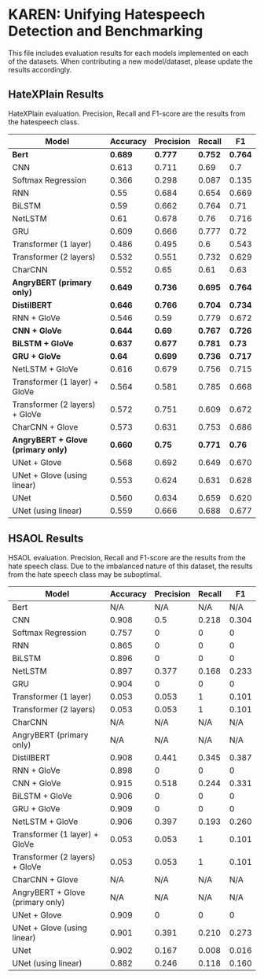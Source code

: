 # KAREN: Unifying Hatespeech Detection and Benchmarking

This file includes evaluation results for each models implemented on each of the datasets. When contributing a new model/dataset, please update the results accordingly.

## HateXPlain Results
HateXPlain evaluation. Precision, Recall and F1-score are the results from the hatespeech class.

| Model	| Accuracy	| Precision	| Recall | F1|
| ------| ----------| ----------| -------| --|
| **Bert**| **0.689**| 	**0.777**	| **0.752**| 	**0.764**|
| CNN	| 0.613	| 0.711	| 0.69	| 0.7|
| Softmax Regression	| 0.366	| 0.298	| 0.087	| 0.135|
| RNN	| 0.55	| 0.684| 	0.654| 	0.669|
| BiLSTM| 	0.59| 	0.662| 	0.764| 	0.71|
| NetLSTM	| 0.61| 	0.678| 	0.76| 	0.716|
| GRU	| 0.609	| 0.666	| 0.777	| 0.72|
| Transformer (1 layer)	| 0.486| 	0.495	| 0.6	| 0.543|
| Transformer (2 layers)| 	0.532| 	0.551	| 0.732| 	0.629|
| CharCNN | 0.552 | 0.65 | 0.61 | 0.63 |
| **AngryBERT (primary only)** | **0.649** | **0.736** | **0.695** | **0.764** |
| **DistilBERT** | **0.646** | **0.766** | **0.704** | **0.734** |
| RNN + GloVe	| 0.546| 	0.59	| 0.779	| 0.672|
| **CNN + GloVe**	| **0.644**	| **0.69** | **0.767**| **0.726**|
| **BiLSTM + GloVe**	| **0.637**| 	**0.677**	| **0.781**| 	**0.73**|
| **GRU + GloVe**| **0.64**| 	**0.699**	| **0.736** | **0.717** |
| NetLSTM + GloVe	| 0.616| 	0.679| 	0.756| 	0.715|
| Transformer (1 layer) + GloVe	| 0.564	| 0.581	| 0.785	| 0.668|
| Transformer (2 layers) + GloVe| 	0.572| 	0.751| 	0.609	| 0.672|
| CharCNN + Glove | 0.573 | 0.631 | 0.753 | 0.686 |
| **AngryBERT + Glove (primary only)** | **0.660** | **0.75** | **0.771** | **0.76** |
| UNet + Glove | 0.568 | 0.692 | 0.649 | 0.670 |
| UNet + Glove (using linear) | 0.553 | 0.624 | 0.631 | 0.628 |
| UNet | 0.560 | 0.634 | 0.659 | 0.620 |
| UNet (using linear) | 0.559 | 0.666 | 0.688 | 0.677 |

## HSAOL Results
HSAOL evaluation. Precision, Recall and F1-score are the results from the hate speech class. Due to the imbalanced nature of this dataset, the results from the hate speech class may be suboptimal.

| Model	| Accuracy	| Precision	| Recall | F1|
| ------| ----------| ----------| -------| --|
| Bert| N/A | 	N/A	| N/A | 	N/A |
| CNN	| 0.908 | 0.5	| 0.218	| 0.304	|
| Softmax Regression	| 0.757	| 0	| 0	| 0 |
| RNN	| 0.865	| 0 | 	0 | 	0|
| BiLSTM| 	0.896| 	0 | 	0 | 	0 |
| NetLSTM	| 0.897| 	0.377 | 	0.168| 	0.233|
| GRU	| 0.904	| 0 | 0	| 0 |
| Transformer (1 layer)	| 0.053 | 	0.053	| 1	| 0.101|
| Transformer (2 layers)| 	0.053| 	0.053	| 1| 	0.101|
| CharCNN |  N/A |  N/A |  N/A |  N/A |
| AngryBERT (primary only) |  N/A |  N/A |  N/A |  N/A |
| DistilBERT | 0.908 | 0.441  | 0.345| 0.387 |
| RNN + GloVe	| 0.898| 	0	| 0 | 0|
| CNN + GloVe	| 0.915	| 0.518 | 0.244 | 0.331 |
| BiLSTM + GloVe	| 0.906 | 	0	| 0 | 	0 |
| GRU + GloVe | 0.909 | 	0	| 0 | 0 |
| NetLSTM + GloVe	| 0.906 | 	0.397 | 	0.193| 	0.260 |
| Transformer (1 layer) + GloVe	| 0.053	| 0.053	| 1	| 0.101|
| Transformer (2 layers) + GloVe| 	0.053| 	0.053| 	1	| 0.101|
| CharCNN + Glove |  N/A |  N/A |  N/A |  N/A |
| AngryBERT + Glove (primary only) |  N/A |  N/A |  N/A |  N/A |
| UNet + Glove | 0.909 | 0 | 0 | 0 |
| UNet + Glove (using linear) | 0.901 | 0.391 | 0.210 | 0.273 |
| UNet | 0.902 | 0.167 | 0.008 |  0.016 |
| UNet (using linear) | 0.882 | 0.246 | 0.118 | 0.160 |
